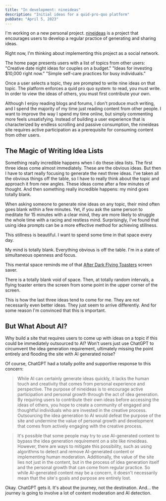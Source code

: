 ```yaml
---
title: "In development: nineideas"
description: "Initial ideas for a quid-pro-quo platform"
pubDate: "April 5, 2023"
---
```


I'm working on a new personal project. [nineideas](http://www.nineideas.net) is a project that encourages users to develop a regular practice of generating and sharing ideas.

Right now, I'm thinking about implementing this project as a social network.

The home page presents users with a list of topics from other users:
"Creative date night ideas for couples on a budget."
"Ideas for investing $10,000 right now."
"Simple self-care practices for busy individuals."

Once a user selects a topic, they are prompted to write nine ideas on that topic. The platform enforces a quid pro quo system: to read, you must write. In order to view the ideas of others, you must first contribute your own.

Although I enjoy reading blogs and forums, I don't produce much writing, and I spend the majority of my time just reading content from other people. I want to improve the way I spend my time online, but simply commenting more feels unsatisfying. Instead of building a user experience that is characterized by endless scrolling and passive consumption, the nineideas site requires active participation as a prerequisite for consuming content from other users.

## The Magic of Writing Idea Lists

Something really incredible happens when I do these idea lists. The first three ideas come almost immediately. These are the obvious ideas. But then I have to start really focusing to generate the next three ideas. I've taken all the obvious things off the table, so I have to really think about the topic and approach it from new angles. These ideas come after a few minutes of thought. And then something really incredible happens: my mind goes totally blank.

When asking someone to generate nine ideas on any topic, their mind often goes blank within a few minutes. Yet, if you ask the same person to meditate for 15 minutes with a clear mind, they are more likely to struggle the whole time with a racing and restless mind. Surprisingly, I've found that using idea prompts can be a more effective method for achieving stillness.

This stillness is beautiful. I want to spend some time in that space every day.

My mind is totally blank. Everything obvious is off the table. I'm in a state of simultaneous openness and focus.

This mental space reminds me of that [After Dark Flying Toasters](https://www.youtube.com/watch?v=Gwn59R8Mdps) screen saver.

There is a totally blank void of space. Then, at totally random intervals, a flying toaster enters the screen from some point in the upper corner of the screen.

This is how the last three ideas tend to come for me. They are not necessarily even better ideas. They just seem to arrive differently. And for some reason I'm convinced that this is important.

## But What About AI?

Why build a site that requires users to come up with ideas on a topic if this could be immediately outsourced to AI? Won't users just use ChatGPT to circumvent the idea generation requirement, ultimately missing the point entirely and flooding the site with AI generated noise?

Of course, ChatGPT had a totally polite and supportive response to this concern:

> While AI can certainly generate ideas quickly, it lacks the human touch and creativity that comes from personal experience and perspective. The purpose of nineideas is to encourage active participation and personal growth through the act of idea generation. By requiring users to contribute their own ideas before accessing the ideas of others, you hope to create a community of engaged and thoughtful individuals who are invested in the creative process. Outsourcing the idea generation to AI would defeat the purpose of the site and undermine the value of personal growth and development that comes from actively engaging with the creative process.

> It's possible that some people may try to use AI-generated content to bypass the idea generation requirement on a site like nineideas. However, there are ways to mitigate this possibility, such as using algorithms to detect and remove AI-generated content or implementing human moderation. Additionally, the value of the site lies not just in the content, but in the process of idea generation itself and the personal growth that can come from regular practice. So while AI-generated content may be a concern, it doesn't necessarily mean that the site's goals and purpose are entirely lost.

Okay. ChatGPT gets it. It's about the journey, not the destination. And... the journey is going to involve a lot of content moderation and AI detection.
